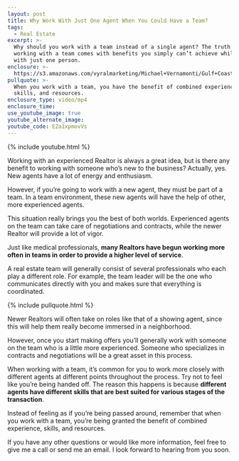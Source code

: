 ```yaml
---
layout: post
title: Why Work With Just One Agent When You Could Have a Team?
tags:
  - Real Estate
excerpt: >-
  Why should you work with a team instead of a single agent? The truth is that
  working with a team comes with benefits you simply can’t achieve while working
  with just one person.
enclosure: >-
  https://s3.amazonaws.com/vyralmarketing/Michael+Vernamonti/Gulf+Coast+Real+Estate+Working+with+a+Team.mp4
pullquote: >-
  When you work with a team, you have the benefit of combined experience,
  skills, and resources.
enclosure_type: video/mp4
enclosure_time:
use_youtube_image: true
youtube_alternate_image:
youtube_code: EZa1xpmovVs
---
```



{% include youtube.html %}

Working with an experienced Realtor is always a great idea, but is there any benefit to working with someone who’s new to the business? Actually, yes. New agents have a lot of energy and enthusiasm.&nbsp;

However, if you’re going to work with a new agent, they must be part of a team. In a team environment, these new agents will have the help of other, more experienced agents.&nbsp;

This situation really brings you the best of both worlds. Experienced agents on the team can take care of negotiations and contracts, while the newer Realtor will provide a lot of vigor.&nbsp;

Just like medical professionals, **many Realtors have begun working more often in teams in order to provide a higher level of service**.&nbsp;

A real estate team will generally consist of several professionals who each play a different role. For example, the team leader will be the one who communicates directly with you and makes sure that everything is coordinated.

{% include pullquote.html %}

Newer Realtors will often take on roles like that of a showing agent, since this will help them really become immersed in a neighborhood.&nbsp;

However, once you start making offers you’ll generally work with someone on the team who is a little more experienced. Someone who specializes in contracts and negotiations will be a great asset in this process.&nbsp;

When working with a team, it’s common for you to work more closely with different agents at different points throughout the process. Try not to feel like you’re being handed off. The reason this happens is because **different agents have different skills that are best suited for various stages of the transaction**.&nbsp;

Instead of feeling as if you’re being passed around, remember that when you work with a team, you’re being granted the benefit of combined experience, skills, and resources.&nbsp;

If you have any other questions or would like more information, feel free to give me a call or send me an email. I look forward to hearing from you soon.